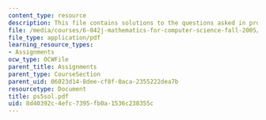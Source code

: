 ```yaml
---
content_type: resource
description: This file contains solutions to the questions asked in problem set 5.
file: /media/courses/6-042j-mathematics-for-computer-science-fall-2005/8d40392c4efc7395fb0a1536c238355c_ps5sol.pdf
file_type: application/pdf
learning_resource_types:
- Assignments
ocw_type: OCWFile
parent_title: Assignments
parent_type: CourseSection
parent_uid: 06023d14-8dee-cf8f-0aca-2355222dea7b
resourcetype: Document
title: ps5sol.pdf
uid: 8d40392c-4efc-7395-fb0a-1536c238355c
---
```

